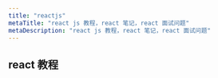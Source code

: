 ```yaml
---
title: "reactjs"
metaTitle: "react js 教程，react 笔记，react 面试问题"
metaDescription: "react js 教程，react 笔记，react 面试问题"
---
```


## react 教程